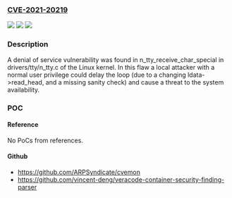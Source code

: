 ### [CVE-2021-20219](https://cve.mitre.org/cgi-bin/cvename.cgi?name=CVE-2021-20219)
![](https://img.shields.io/static/v1?label=Product&message=kernel&color=blue)
![](https://img.shields.io/static/v1?label=Version&message=n%2Fa&color=blue)
![](https://img.shields.io/static/v1?label=Vulnerability&message=CWE-697&color=brighgreen)

### Description

A denial of service vulnerability was found in n_tty_receive_char_special in drivers/tty/n_tty.c of the Linux kernel. In this flaw a local attacker with a normal user privilege could delay the loop (due to a changing ldata->read_head, and a missing sanity check) and cause a threat to the system availability.

### POC

#### Reference
No PoCs from references.

#### Github
- https://github.com/ARPSyndicate/cvemon
- https://github.com/vincent-deng/veracode-container-security-finding-parser

